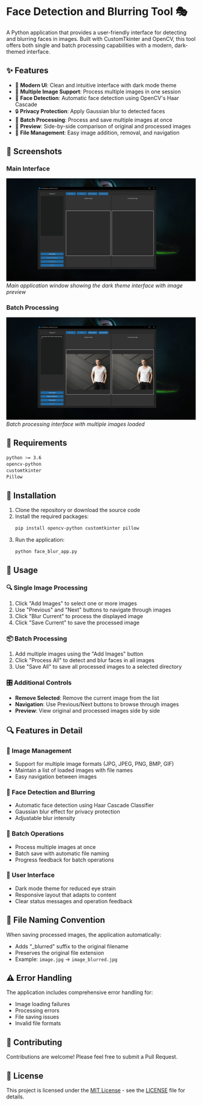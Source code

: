# Face Detection and Blurring Tool 🎭

A Python application that provides a user-friendly interface for detecting and blurring faces in images. Built with CustomTkinter and OpenCV, this tool offers both single and batch processing capabilities with a modern, dark-themed interface.

## ✨ Features

- 🎨 **Modern UI**: Clean and intuitive interface with dark mode theme
- 📸 **Multiple Image Support**: Process multiple images in one session
- 👤 **Face Detection**: Automatic face detection using OpenCV's Haar Cascade
- 🔒 **Privacy Protection**: Apply Gaussian blur to detected faces
- 🔄 **Batch Processing**: Process and save multiple images at once
- 👀 **Preview**: Side-by-side comparison of original and processed images
- 📁 **File Management**: Easy image addition, removal, and navigation

## 📸 Screenshots

### Main Interface

![Main Interface](<Screenshot%20(10).png>)
_Main application window showing the dark theme interface with image preview_

### Batch Processing

![Batch Processing](<Screenshot%20(11).png>)
_Batch processing interface with multiple images loaded_

## 🔧 Requirements

```bash
python >= 3.6
opencv-python
customtkinter
Pillow
```

## 🚀 Installation

1. Clone the repository or download the source code
2. Install the required packages:
   ```bash
   pip install opencv-python customtkinter pillow
   ```
3. Run the application:
   ```bash
   python face_blur_app.py
   ```

## 📖 Usage

### 🔍 Single Image Processing

1. Click "Add Images" to select one or more images
2. Use "Previous" and "Next" buttons to navigate through images
3. Click "Blur Current" to process the displayed image
4. Click "Save Current" to save the processed image

### 📦 Batch Processing

1. Add multiple images using the "Add Images" button
2. Click "Process All" to detect and blur faces in all images
3. Use "Save All" to save all processed images to a selected directory

### 🎛️ Additional Controls

- **Remove Selected**: Remove the current image from the list
- **Navigation**: Use Previous/Next buttons to browse through images
- **Preview**: View original and processed images side by side

## 🔍 Features in Detail

### 📸 Image Management

- Support for multiple image formats (JPG, JPEG, PNG, BMP, GIF)
- Maintain a list of loaded images with file names
- Easy navigation between images

### 👤 Face Detection and Blurring

- Automatic face detection using Haar Cascade Classifier
- Gaussian blur effect for privacy protection
- Adjustable blur intensity

### 🔄 Batch Operations

- Process multiple images at once
- Batch save with automatic file naming
- Progress feedback for batch operations

### 🎨 User Interface

- Dark mode theme for reduced eye strain
- Responsive layout that adapts to content
- Clear status messages and operation feedback

## 📝 File Naming Convention

When saving processed images, the application automatically:

- Adds "\_blurred" suffix to the original filename
- Preserves the original file extension
- Example: `image.jpg` → `image_blurred.jpg`

## ⚠️ Error Handling

The application includes comprehensive error handling for:

- Image loading failures
- Processing errors
- File saving issues
- Invalid file formats

## 🤝 Contributing

Contributions are welcome! Please feel free to submit a Pull Request.

## 📄 License

This project is licensed under the [MIT License](LICENSE) - see the [LICENSE](LICENSE) file for details.
